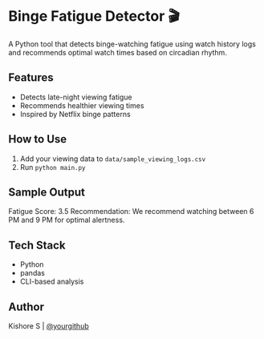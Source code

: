 # Binge Fatigue Detector 🎬

A Python tool that detects binge-watching fatigue using watch history logs and recommends optimal watch times based on circadian rhythm.

## Features
- Detects late-night viewing fatigue
- Recommends healthier viewing times
- Inspired by Netflix binge patterns

## How to Use
1. Add your viewing data to `data/sample_viewing_logs.csv`
2. Run `python main.py`

## Sample Output
Fatigue Score: 3.5
Recommendation: We recommend watching between 6 PM and 9 PM for optimal alertness.

## Tech Stack
- Python
- pandas
- CLI-based analysis

## Author
Kishore S | [@yourgithub](https://github.com/Kishore-8489)